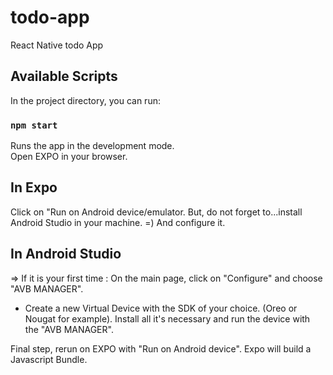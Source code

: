 # todo-app
React Native todo App




## Available Scripts

In the project directory, you can run:

### `npm start`

Runs the app in the development mode.\
Open EXPO in your browser.

## In Expo

Click on "Run on Android device/emulator. 
But, do not forget to...install Android Studio in your machine. =)
And configure it.

## In Android Studio

=> If it is your first time :
On the main page, click on "Configure" and choose "AVB MANAGER". 
- Create a new Virtual Device with the SDK of your choice. (Oreo or Nougat for example). 
Install all it's necessary and run the device with the "AVB MANAGER". 

Final step, rerun on EXPO with "Run on Android device". 
Expo will build a Javascript Bundle.








